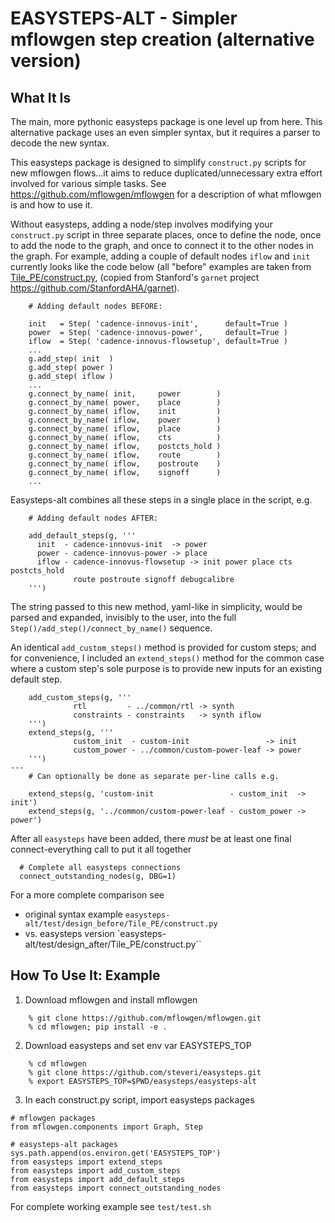 # EASYSTEPS-ALT - Simpler mflowgen step creation (alternative version)

## What It Is

The main, more pythonic easysteps package is one level up from here. This alternative package uses an even simpler syntax, but it requires a parser to decode the new syntax.

This easysteps package is designed to simplify `construct.py` scripts for new mflowgen flows...it aims to reduce duplicated/unnecessary extra effort involved for various simple tasks. See https://github.com/mflowgen/mflowgen for a description of what mflowgen is and how to use it.

Without easysteps, adding a node/step involves modifying your `construct.py` script in three separate places, once to define the node, once to add the node to the graph, and once to connect it to the other nodes in the graph. For example, adding a couple of default nodes `iflow` and `init` currently looks like the code below (all "before" examples are taken from [Tile_PE/construct.py](https://github.com/steveri/easysteps/blob/master/test/design_before/Tile_PE/construct.py), (copied from Stanford's `garnet` project https://github.com/StanfordAHA/garnet).

```
    # Adding default nodes BEFORE:

    init   = Step( 'cadence-innovus-init',      default=True )
    power  = Step( 'cadence-innovus-power',     default=True )
    iflow  = Step( 'cadence-innovus-flowsetup', default=True )
    ...
    g.add_step( init  )
    g.add_step( power )
    g.add_step( iflow )
    ...
    g.connect_by_name( init,     power        )
    g.connect_by_name( power,    place        )
    g.connect_by_name( iflow,    init         )
    g.connect_by_name( iflow,    power        )
    g.connect_by_name( iflow,    place        )
    g.connect_by_name( iflow,    cts          )
    g.connect_by_name( iflow,    postcts_hold )
    g.connect_by_name( iflow,    route        )
    g.connect_by_name( iflow,    postroute    )
    g.connect_by_name( iflow,    signoff      )
    ...
```

Easysteps-alt combines all these steps in a single place in the script, e.g.
```
    # Adding default nodes AFTER:
 
    add_default_steps(g, '''
      init  - cadence-innovus-init  -> power
      power - cadence-innovus-power -> place
      iflow - cadence-innovus-flowsetup -> init power place cts postcts_hold
              route postroute signoff debugcalibre
    ''')
```
The string passed to this new method, yaml-like in simplicity, would be parsed and expanded, invisibly to the user, into the full `Step()/add_step()/connect_by_name()` sequence.

An identical `add_custom_steps()` method is provided for custom steps; and for convenience, I included an `extend_steps()` method for the common case where a custom step's sole purpose is to provide new inputs for an existing default step.
```
    add_custom_steps(g, '''
              rtl         - ../common/rtl -> synth
              constraints - constraints   -> synth iflow
    ''')
    extend_steps(g, '''
              custom_init  - custom-init                 -> init
              custom_power - ../common/custom-power-leaf -> power
    ''')
---
    # Can optionally be done as separate per-line calls e.g.
 
    extend_steps(g, 'custom-init                 - custom_init  -> init')
    extend_steps(g, '../common/custom-power-leaf - custom_power -> power')
```

After all `easysteps` have been added, there *must* be at least one final connect-everything call to put it all together
```
  # Complete all easysteps connections
  connect_outstanding_nodes(g, DBG=1)
```

For a more complete comparison see
* original syntax example `easysteps-alt/test/design_before/Tile_PE/construct.py`
* vs. easysteps version `easysteps-alt/test/design_after/Tile_PE/construct.py``


## How To Use It: Example

1. Download mflowgen and install mflowgen
```
    % git clone https://github.com/mflowgen/mflowgen.git
    % cd mflowgen; pip install -e .
```

2. Download easysteps and set env var EASYSTEPS_TOP
```
    % cd mflowgen
    % git clone https://github.com/steveri/easysteps.git
    % export EASYSTEPS_TOP=$PWD/easysteps/easysteps-alt
```
3. In each construct.py script, import easysteps packages
```
# mflowgen packages
from mflowgen.components import Graph, Step

# easysteps-alt packages
sys.path.append(os.environ.get('EASYSTEPS_TOP')
from easysteps import extend_steps
from easysteps import add_custom_steps
from easysteps import add_default_steps
from easysteps import connect_outstanding_nodes
```

For complete working example see `test/test.sh`
